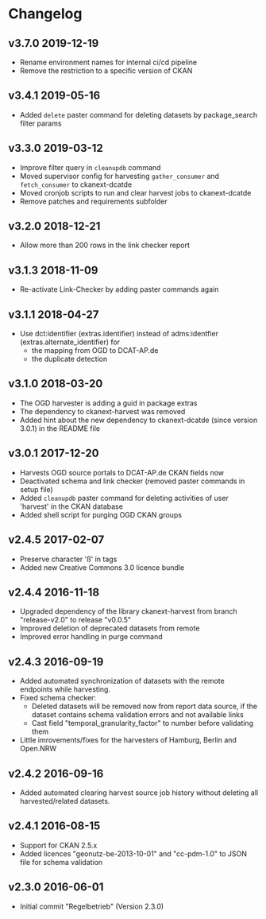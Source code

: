 # Changelog

## v3.7.0 2019-12-19

* Rename environment names for internal ci/cd pipeline
* Remove the restriction to a specific version of CKAN

## v3.4.1 2019-05-16

* Added `delete` paster command for deleting datasets by package_search filter params

## v3.3.0 2019-03-12

* Improve filter query in `cleanupdb` command
* Moved supervisor config for harvesting `gather_consumer` and `fetch_consumer` to ckanext-dcatde
* Moved cronjob scripts to run and clear harvest jobs to ckanext-dcatde
* Remove patches and requirements subfolder

## v3.2.0 2018-12-21

* Allow more than 200 rows in the link checker report

## v3.1.3 2018-11-09

* Re-activate Link-Checker by adding paster commands again

## v3.1.1 2018-04-27

* Use dct:identifier (extras.identifier) instead of adms:identfier (extras.alternate_identifier) for
    * the mapping from OGD to DCAT-AP.de
    * the duplicate detection

## v3.1.0 2018-03-20

* The OGD harvester is adding a guid in package extras
* The dependency to ckanext-harvest was removed
* Added hint about the new dependency to ckanext-dcatde (since version 3.0.1) in the README file

## v3.0.1 2017-12-20

* Harvests OGD source portals to DCAT-AP.de CKAN fields now
* Deactivated schema and link checker (removed paster commands in setup file)
* Added `cleanupdb` paster command for deleting activities of user 'harvest' in the CKAN database
* Added shell script for purging OGD CKAN groups

## v2.4.5 2017-02-07

* Preserve character 'ß' in tags
* Added new Creative Commons 3.0 licence bundle

## v2.4.4 2016-11-18

* Upgraded dependency of the library ckanext-harvest from branch "release-v2.0" to release "v0.0.5"
* Improved deletion of deprecated datasets from remote
* Improved error handling in purge command

## v2.4.3 2016-09-19

* Added automated synchronization of datasets with the remote endpoints while harvesting.
* Fixed schema checker:
    * Deleted datasets will be removed now from report data source, if the dataset contains schema validation errors and not available links
    * Cast field "temporal_granularity_factor" to number before validating them
* Little imrovements/fixes for the harvesters of Hamburg, Berlin and Open.NRW

## v2.4.2 2016-09-16

* Added automated clearing harvest source job history without deleting all harvested/related datasets.

## v2.4.1 2016-08-15

* Support for CKAN 2.5.x
* Added licences "geonutz-be-2013-10-01" and "cc-pdm-1.0" to JSON file for schema validation

## v2.3.0 2016-06-01

* Initial commit "Regelbetrieb" (Version 2.3.0)
